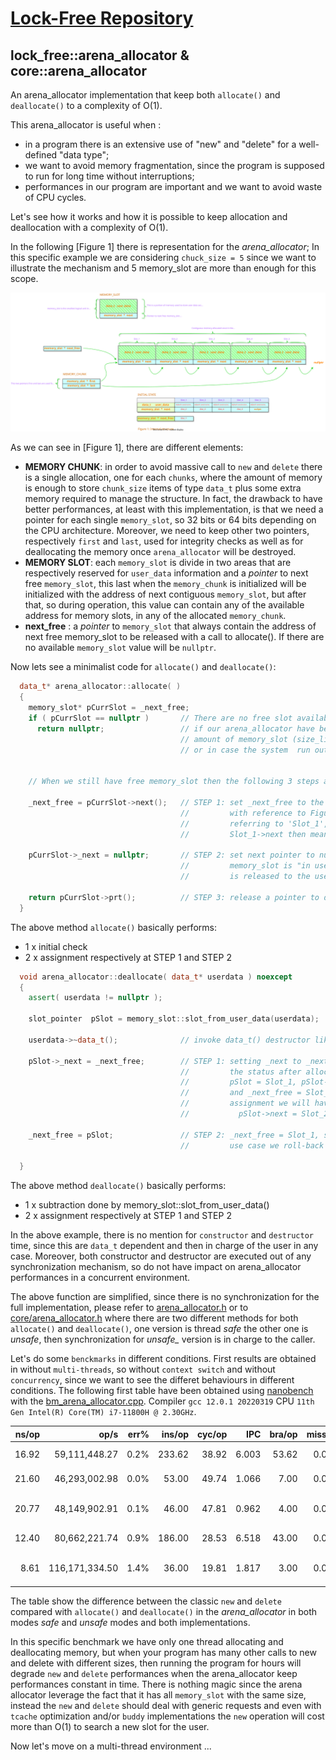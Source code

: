 # [Lock-Free Repository](../../../README.md)

## lock_free::arena_allocator  &  core::arena_allocator

An arena_allocator implementation that keep both `allocate()` and `deallocate()` to a complexity of O(1).
 
This arena_allocator is useful when :
 - in a program there is an extensive use of "new" and "delete" for a well-defined "data type";
 - we want to avoid memory fragmentation, since the program is supposed to run for long time without interruptions;
 - performances in our program are important and we want to avoid waste of CPU cycles.

Let's see how it works and how it is possible to keep allocation and deallocation with a complexity of O(1).

In the following [Figure 1] there is representation for the *arena_allocator*; In this specific example we are considering `chuck_size = 5` since we want to illustrate the mechanism and 5 memory_slot are more than enough for this scope. 

![Figure 1](.resources/arena_allocator_initial.svg)

As we can see in [Figure 1], there are different elements:
* **MEMORY CHUNK**: in order to avoid massive call to `new` and `delete` there is a single allocation, one for each `chunks`, where the amount of memory is enough to store `chunk_size` items of type `data_t` plus some extra memory required to manage the structure. In fact, the drawback to have better performances, at least with this implementation, is that we need a pointer for each single `memory_slot`, so 32 bits or 64 bits depending on the CPU architecture. Moreover, we need to keep other two pointers, respectively `first` and `last`, used for integrity checks as well as for deallocating the memory once `arena_allocator` will be destroyed.
* **MEMORY SLOT**: each `memory_slot` is divide in two areas that are respectively reserved for `user_data` information and a *pointer* to next free `memory_slot`, this last when the `memory_chunk` is initialized will be initialized with the address of next contiguous `memory_slot`, but after that, so during operation, this value can contain any of the available address for memory slots, in any of the allocated `memory_chunk`. 
* **next_free** : a *pointer* to `memory_slot` that always contain the address of next free memory_slot to be released with a call to allocate(). If there are no available `memory_slot` value will be `nullptr`. 

Now lets see a minimalist code for `allocate()` and `deallocate()`:
```cpp
  data_t* arena_allocator::allocate( ) 
  { 
    memory_slot* pCurrSlot = _next_free;
    if ( pCurrSlot == nullptr )       // There are no free slot available, this can occur in
      return nullptr;                 // if our arena_allocator have been limited to a maximum 
                                      // amount of memory_slot (size_limit template parameter)
                                      // or in case the system  run out-of-memory.

    
    // When we still have free memory_slot then the following 3 steps are done.
    
    _next_free = pCurrSlot->next();   // STEP 1: set _next_free to the next() in the chain.
                                      //         with reference to Figure 1, if _next_free was
                                      //         referring to 'Slot_1', then we move it to 
                                      //         Slot_1->next then means 'Slot_2'
    
    pCurrSlot->_next = nullptr;       // STEP 2: set next pointer to nullptr since this 
                                      //         memory_slot is "in use" and 'ownership'
                                      //         is released to the user.     
    
    return pCurrSlot->prt();          // STEP 3: release a pointer to data_t to the caller
  }
```

The above method `allocate()` basically performs:
* 1 x initial check
* 2 x assignment respectively at STEP 1 and STEP 2

```cpp
  void arena_allocator::deallocate( data_t* userdata ) noexcept
  {
    assert( userdata != nullptr );

    slot_pointer  pSlot = memory_slot::slot_from_user_data(userdata);

    userdata->~data_t();              // invoke data_t() destructor like a call to delete()

    pSlot->_next = _next_free;        // STEP 1: setting _next to _next_free, so following
                                      //         the status after allocate() above, we have
                                      //         pSlot = Slot_1, pSlot->_next = nullptr and
                                      //         and _next_free = Slot_2; then after this 
                                      //         assignment we will have:
                                      //           pSlot->next = Slot_2  

    _next_free = pSlot;               // STEP 2: _next_free = Slot_1, so in this specific
                                      //         use case we roll-back to the original status.

  }
```
The above method `deallocate()` basically performs:
* 1 x subtraction done by memory_slot::slot_from_user_data()
* 2 x assignment respectively at STEP 1 and STEP 2

In the above example, there is no mention for `constructor` and `destructor` time, since this are `data_t` dependent and then in charge of the user in any case. Moreover, both constructor and destructor are executed out of any synchronization mechanism, so do not have impact on arena_allocator performances in a concurrent environment.

The above function are simplified, since there is no synchronization for the full implementation, please refer to [arena_allocator.h](../../../include/arena_allocator.h) or to [core/arena_allocator.h](../../../include/core/arena_allocator.h) where there are two different methods for both `allocate()` and `deallocate()`, one version is thread *safe* the other one is *unsafe*, then synchronization for *unsafe_* version is in charge to the caller. 

Let's do some `benckmarks` in different conditions. 
First results are obtained in without `multi-threads`, so without `context switch` and without `concurrency`, since we want to see the differet behaviours in different conditions. The following first table have been  obtained using [nanobench](https://nanobench.ankerl.com/) with the [bm_arena_allocator.cpp](../../../benchmarks/bm_arena_allocator.cpp). Compiler `gcc 12.0.1 20220319` CPU `11th Gen Intel(R) Core(TM) i7-11800H @ 2.30GHz`.

|               ns/op |                op/s |    err% |          ins/op |          cyc/op |    IPC |         bra/op |   miss% |     total | benchmark
|--------------------:|--------------------:|--------:|----------------:|----------------:|-------:|---------------:|--------:|----------:|:----------
|               16.92 |       59,111,448.27 |    0.2% |          233.62 |           38.92 |  6.003 |          53.62 |    0.0% |      7.63 | `Using new and delete`
|               21.60 |       46,293,002.98 |    0.0% |           53.00 |           49.74 |  1.066 |           7.00 |    0.0% |      9.74 | `Using Lock-Free arena_allocator`
|               20.77 |       48,149,902.91 |    0.1% |           46.00 |           47.81 |  0.962 |           4.00 |    0.0% |      9.41 | `Using Lock-Free arena_allocator unsafe`
|               12.40 |       80,662,221.74 |    0.9% |          186.00 |           28.53 |  6.518 |          43.00 |    0.0% |      5.67 | `Using Core arena_allocator`
|                8.61 |      116,171,334.50 |    1.4% |           36.00 |           19.81 |  1.817 |           3.00 |    0.0% |      3.88 | `Using Core arena_allocator unsafe`

The table show the difference between the classic `new` and `delete` compared with `allocate()` and `deallocate()` in the *arena_allocator* in both modes *safe* and *unsafe* modes and both implementations.

In this specific benchmark we have only one thread allocating and deallocating memory, but when your program has many other calls to new and delete with different sizes, then running the program for hours will degrade `new` and `delete` performances when the arena_allocator keep performances constant in time.
There is nothing magic since the arena allocator leverage the fact that it has all `memory_slot` with the same size, instead the `new` and `delete` should deal with generic requests and even with `tcache` optimization and/or `buddy` implementations the `new` operation will cost more than O(1) to search a new slot for the user.

Now let's move on a multi-thread environment ...


